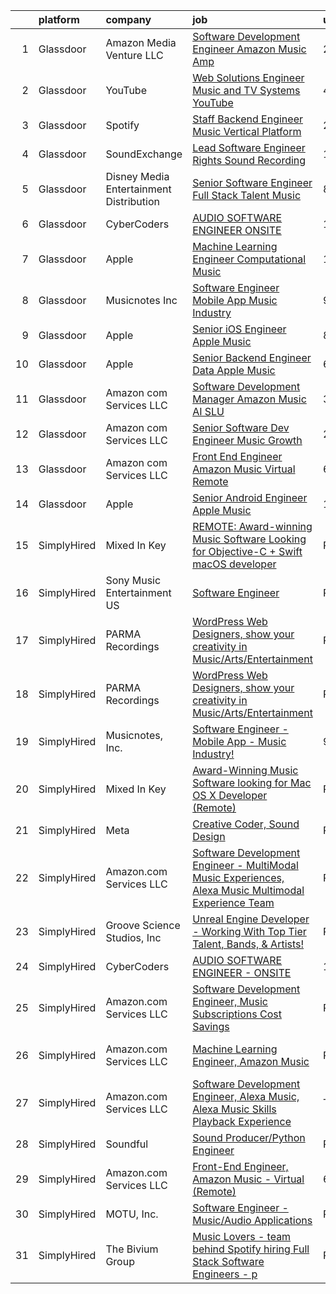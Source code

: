 

|    | platform    | company                                   | job                                                                                                                                                                                                                                                                                                                                                                                                                                                                                                                                                                                                                                                                                                                                                                                                                                                                                                                                                                                                                                                                                                                                                                                                                                                                                                                                                                            | update_time   | location                 |
|---:|:------------|:------------------------------------------|:-------------------------------------------------------------------------------------------------------------------------------------------------------------------------------------------------------------------------------------------------------------------------------------------------------------------------------------------------------------------------------------------------------------------------------------------------------------------------------------------------------------------------------------------------------------------------------------------------------------------------------------------------------------------------------------------------------------------------------------------------------------------------------------------------------------------------------------------------------------------------------------------------------------------------------------------------------------------------------------------------------------------------------------------------------------------------------------------------------------------------------------------------------------------------------------------------------------------------------------------------------------------------------------------------------------------------------------------------------------------------------|:--------------|:-------------------------|
|  1 | Glassdoor   | Amazon Media Venture LLC                  | [Software Development Engineer   Amazon Music   Amp](https://www.glassdoor.com/partner/jobListing.htm?pos=109&ao=1136043&s=58&guid=0000018205c8c7679dfbd615daeced3f&src=GD_JOB_AD&t=SR&vt=w&cs=1_7514ec62&cb=1657954420878&jobListingId=1008008712466&jrtk=3-0-1g82shhtjkbmo801-1g82shhu0grj9800-dfce8f3cec667797-)                                                                                                                                                                                                                                                                                                                                                                                                                                                                                                                                                                                                                                                                                                                                                                                                                                                                                                                                                                                                                                                            | 24h           | Washington, DC           |
|  2 | Glassdoor   | YouTube                                   | [Web Solutions Engineer  Music and TV Systems  YouTube](https://www.glassdoor.com/partner/jobListing.htm?pos=107&ao=1136043&s=58&guid=0000018205c8c7679dfbd615daeced3f&src=GD_JOB_AD&t=SR&vt=w&cs=1_313c67ac&cb=1657954420878&jobListingId=1007998096861&jrtk=3-0-1g82shhtjkbmo801-1g82shhu0grj9800-d5845c0fb7c9ed59-)                                                                                                                                                                                                                                                                                                                                                                                                                                                                                                                                                                                                                                                                                                                                                                                                                                                                                                                                                                                                                                                         | 4d            | New York, NY             |
|  3 | Glassdoor   | Spotify                                   | [Staff Backend Engineer  Music Vertical Platform](https://www.glassdoor.com/partner/jobListing.htm?pos=108&ao=1136043&s=58&guid=0000018205c8c7679dfbd615daeced3f&src=GD_JOB_AD&t=SR&vt=w&cs=1_c25e78a2&cb=1657954420878&jobListingId=1008003640301&jrtk=3-0-1g82shhtjkbmo801-1g82shhu0grj9800-06e951c00ee5ecfc-)                                                                                                                                                                                                                                                                                                                                                                                                                                                                                                                                                                                                                                                                                                                                                                                                                                                                                                                                                                                                                                                               | 2d            | New York, NY             |
|  4 | Glassdoor   | SoundExchange                             | [Lead Software Engineer  Rights Sound Recording ](https://www.glassdoor.com/partner/jobListing.htm?pos=114&ao=1136043&s=58&guid=0000018205c8c7679dfbd615daeced3f&src=GD_JOB_AD&t=SR&vt=w&ea=1&cs=1_c94bb309&cb=1657954420881&jobListingId=1007985084763&jrtk=3-0-1g82shhtjkbmo801-1g82shhu0grj9800-7962e222d9be0501-)                                                                                                                                                                                                                                                                                                                                                                                                                                                                                                                                                                                                                                                                                                                                                                                                                                                                                                                                                                                                                                                          | 10d           | Remote                   |
|  5 | Glassdoor   | Disney Media   Entertainment Distribution | [Senior Software Engineer  Full Stack   Talent   Music](https://www.glassdoor.com/partner/jobListing.htm?pos=113&ao=1136043&s=58&guid=0000018205c8c7679dfbd615daeced3f&src=GD_JOB_AD&t=SR&vt=w&cs=1_3c892914&cb=1657954420881&jobListingId=1007989924594&jrtk=3-0-1g82shhtjkbmo801-1g82shhu0grj9800-728e65fc6a8cb306-)                                                                                                                                                                                                                                                                                                                                                                                                                                                                                                                                                                                                                                                                                                                                                                                                                                                                                                                                                                                                                                                         | 8d            | Glendale, CA             |
|  6 | Glassdoor   | CyberCoders                               | [AUDIO SOFTWARE ENGINEER   ONSITE](https://www.glassdoor.com/partner/jobListing.htm?pos=105&ao=1110586&s=58&guid=0000018205c8c7679dfbd615daeced3f&src=GD_JOB_AD&t=SR&vt=w&ea=1&cs=1_5d088f59&cb=1657954420878&jobListingId=1008006665023&cpc=8795CF9063CD573D&jrtk=3-0-1g82shhtjkbmo801-1g82shhu0grj9800-2ff1cc77f42eddd1--6NYlbfkN0CpFJQzrgRR8WqXWK1qKKEqALWJw739KlKqr2H-MSI4eoBlI4EFrmor2FYZMP3muM2kxx5uO2PbG22L_DqjMKSGkSMr72wuFRtQPwBrIZDfiGff-0c872zVycMFxCNRASn7iQ4bjUvM0HYH4hP_2s7LsNaLu3YU4warQa8DVGQJOsQ5qDGQh8IxKe8X4J7xeL3dsYIka4kfRgDJJFtzs7YANkkp8NYLRF0yTllvgsET9dkXfaKqhBLD7fg1aTi2P6C42bYBXczzw1F6_E0CZA-M5rgSLF63Q9IUB88ekJaZxLm3KYt97ieWO_pm8t7ETHx3F9jnb7lJDDtqcX1h-LikCAqPKlNFCoPqJjaD5sHkn1M7sTWwTl_ImF1BUJ1PH-AsmEALYsezY1uVeM8wQPDKTwbfuqDvP2kJ76CVnWRJ5_4UPZCb2boD5OHfqawx_10nFk1dzTdCY04l9rsYGyJD1YuH2auxWq2_ITW-AppdeXRm6d3uw68z6tefOmCcgTqjLRIJavVVnqT1-HYJNxn5umByY1iLK0cvECFukf-2GBTWpdFDqRqVr-G0cvArA00m4fsgy5uq-QzdqytvN5V9CIHt6rdi1iJDwekdA3bRi9oclSB4iLIShgtVaz3wMxwsBDsU5uPNO4qkD8cpFB-w-7ced4kTqCk9KdeZEHFQe5h-8J1ZIEmEymBipyoBcZ6dCBJLJuwi4uUhnvIH9hDrPJmASjFlQgGPG4DgAiFUnkTH46IAL6tCh8Dc5F0R76IonfMrlSmOVc_JiSxv0QTil1hUGvDtNkHBMd0-uv9nz82yK1Qs9lMWhrW22F7IbS4QGSuU7IGjcZpA-6NdyQNF1QDSZN-8gc5OOPLXow2uN3PWJoL5HrjKJ1OOUaoT7ew-7efxAUFhX5MpleSybEQxRkqB_idixKjLWzbYNsKwYjDD8K_7RziMyDfAsy_MGutQFYT3Di32igi0nC-c48Lt8r0b4uldaEo%3D)      | 1d            | San Jose, CA             |
|  7 | Glassdoor   | Apple                                     | [Machine Learning Engineer  Computational Music](https://www.glassdoor.com/partner/jobListing.htm?pos=112&ao=1136043&s=58&guid=0000018205c8c7679dfbd615daeced3f&src=GD_JOB_AD&t=SR&vt=w&cs=1_11f50fc4&cb=1657954420880&jobListingId=1007979225854&jrtk=3-0-1g82shhtjkbmo801-1g82shhu0grj9800-67f1049acc28ea52-)                                                                                                                                                                                                                                                                                                                                                                                                                                                                                                                                                                                                                                                                                                                                                                                                                                                                                                                                                                                                                                                                | 13d           | Portland, OR             |
|  8 | Glassdoor   | Musicnotes  Inc                           | [Software Engineer   Mobile App   Music Industry ](https://www.glassdoor.com/partner/jobListing.htm?pos=101&ao=1110586&s=58&guid=0000018205c8c7679dfbd615daeced3f&src=GD_JOB_AD&t=SR&vt=w&ea=1&cs=1_f2f368e9&cb=1657954420878&jobListingId=1007987824386&cpc=DE56C24FF6DEC286&jrtk=3-0-1g82shhtjkbmo801-1g82shhu0grj9800-1b6a51fd5f23768c--6NYlbfkN0AzOvrGu_UugWgn3GqKRF9Dlu_Ew02IZ-2nOt7BxrJX_Sm7R0sRpg5LX2Nb3ovUgcnYc73xOuf68REcZa0Kn_pzjf71i3a3pP6O3dW382joGQgFGzVVVYzqps2-IhRZniP29t4VAJTZQ8QHqrseZo7y6MDfGq9xc5RAMu-9A1PJgbPLImkvemHIW5-Fnh5dMPY4xFlcl1xXMyK1amAUjXnRJzCbSear7gi-gP6vQtAbNezlJVKS4iXFsx6nu-J-yMYdO9Pzu0_YL7YpmAfEtw4jeHcbwbMJe5qZmti-vYowreTWgyRhP4FZWMeH4BP-mp6bDudpKIC7fOl0wnO_C69awWy5ok4gUEwq0cEaSuNOA5P-fvQa3-TwTwUg4u39qRvfUM7TY1sQ1-EfdS7nUa_FZQlcONsAr6fyAo-2lGDQDBdDE40xzusI2Q3h93YdxdlrGgcB5zq235E5hE0Tis1ahf7EyNcpTSvQ7kWCEiFcql3mLJ2UFTYCZcA4Bryen_11Dd5cR3cCOY80Vmu1nOV4ra-wZJ66ezI%3D)                                                                                                                                                                                                                                                                                                                                                                                                                                                      | 9d            | Madison, WI              |
|  9 | Glassdoor   | Apple                                     | [Senior iOS Engineer   Apple Music](https://www.glassdoor.com/partner/jobListing.htm?pos=103&ao=1110586&s=58&guid=0000018205c8c7679dfbd615daeced3f&src=GD_JOB_AD&t=SR&vt=w&cs=1_6cd96004&cb=1657954420878&jobListingId=1007991589313&cpc=FB7E4A1762AE5BEC&jrtk=3-0-1g82shhtjkbmo801-1g82shhu0grj9800-e5cb112225d9191f--6NYlbfkN0BvKrLyj5gPmtZO9T8euul8TCxuuKNOtzRJOomxnwSEodTz2Bc-sPZlC5mDe-NOaJilM8C8jrl1tTlvb3u0Hh3aQJQSSaEAluuhuJTuivr6etVOxts4-RDUxzaWA5GS7XdiWXsWWCR_air7XonM_RQsZWcOBr2u1YOFr3mVMC6LuWfYXi3-szzNvEYJVTKEVXhbhs2G24ZP1SYxnroGeu5JfSys8nQtE7qMORXEjZ5rT518Xnz6hYSTWRJr5QQ6Z07lvAPWNzd5ivBLZ4fDYkZMt67mAhCgf62A-rs6HlV4cdKw1vtV6IFEoEsh2Vkj8FEWdUsTUBbafBPvFYtytk4flu--mWDshHGz-5VNBJGUNwF84l2xAfMDI4IDY15Vll42PPx-Hid_Xv-Rlwtt9m1vQwh07A-uNgTvWLoxKVCtnYQ74M_R8tHQvWgFss-Qgic6lIBSSUk8uEyrNMTgcZN41IlzOW3H_kCwV8fsTHckyWP4kWZ7Zf-DC0gXjvA8f_g07Ib9GaXuVwF8BpJx5Fg0wMPDHjGhme4VrA90XNgWyJSK_stj-VGhs6mEDluQhkg-EzIV9wMaQ1Sj9RfcvTtT0dwC4GLAPxWmlVQ_7OlaXfs0wDTZfxHFx0TsO6BRrGvlKWe4NBCxoSKgr9qkFD7WNyp8IjVg0h6Ev1iry57CTmVFc4mrhihdpPL5aQke657zQcKTm09whmbCTPOspttWjjLpvs22xLm5_yZfabCjdluRZQ1mMB-YnGkGimh7uHM7hjHEWen1TBKpIaYMIngkuJZQwYpODRv0z2oOgLaWUqw3cRUxxmLGSYAtC0rmE_5NRjI15QTdImoV5FXTitqNDATcinxzkXngLE0OIKTyq441-vmWH0i7fTQ9O75jq36tED-kka21DWT0JeDhn0NOJLPwx3LKcV81MRj2b8fFAIiQvTedU4e_RNtf3xqZKnQCaR9Q5clh2kTHH1UkQF98FIadlY4cC5g%3D)          | 8d            | San Diego, CA            |
| 10 | Glassdoor   | Apple                                     | [Senior Backend Engineer Data   Apple Music](https://www.glassdoor.com/partner/jobListing.htm?pos=102&ao=1110586&s=58&guid=0000018205c8c7679dfbd615daeced3f&src=GD_JOB_AD&t=SR&vt=w&cs=1_b59e4089&cb=1657954420877&jobListingId=1007994891330&cpc=334ABAF5D42DC775&jrtk=3-0-1g82shhtjkbmo801-1g82shhu0grj9800-0ce79601b9281ec2--6NYlbfkN0BvKrLyj5gPmtZO9T8euul8TCxuuKNOtzRJOomxnwSEodTz2Bc-sPZlC5mDe-NOaJgi_TbeDhSfOXu5w8ojjHHhp_6WQU8mvyxBSQeFOStLLK2k7Txtyyy1_IF8RGyx1aW-faURY-H9xkbGBQYI4dBC5QRjPnbA-ctd-ZqEmYHg3nmjNbtgnf7zk1ld4ZXNJiFT0d-wOK5O6LTCiJy9ghLs1BBtB2NK-riJozlarV6SbFtiDo4tP3-yVUJh6ewB8HKF_ZaFwsdQ72klF3thZZ7FmR9rPZsQEKcGpWZcbCylbdjDpJm-aU66qea6VPfRDXz8VArEKkyQsf0E6AbVpH6pWM1VyTn8Y1J1idNI8kBWMzARVc5PUHoHgcL-ukfGU5GHMqN2V19p5wgLxcs8TK5lr2wdOQ5CNUkckVi8JSJXtUzdqTzilf23Jn_-gMuzE3l6QgfFe1FLWpawJOtYQoF0hQrIUiwvuxl-JiRiGpd5C2_-EDb4YCcpQQboWReii4XTjvMf1HFstn932KuA8Nye9GvtfNVF7I-c07My8FSVkvktv6f33hPz4OWzRvV7a_nq_ud4OkGYhyD76OHq_40gPKanXYFEJFNi_HsJ3ouQgyENargaS9hIyqYOxzltiFDwfxkkP2SLwJc2a9lxJKu8uTgz6qAxEOkOA7EC90HzUo_x197Jz3_TO_AjTKsn4LjOi0ONl6XhsfYS0xaboNx2n2n2tgf7ukUUjKZPV_dKCKPu-yUy0yF3qBeg4izEoSd-I4R16OpT3_c42s1nyXDTFP1VosZ9cjRojQhFY66fffwpPP-8pP50wfX2g8FLOdwLKHoWjT5vTacYt5nBriWKEX6nZngSLZ2QhTRRI0pYK5L-nQRTuIfqlel34E6TJYq1DLPwJmRCCpWj0qbaFJycsyXvPMPh2Ax2RsOND91XmqRHAF19FReJWtg0iDnvcrWSx2ZBHbhi84Ply96X4bXqHph6BhMXGb4%3D) | 6d            | San Diego, CA            |
| 11 | Glassdoor   | Amazon com Services LLC                   | [Software Development Manager  Amazon Music AI SLU](https://www.glassdoor.com/partner/jobListing.htm?pos=111&ao=1136043&s=58&guid=0000018205c8c7679dfbd615daeced3f&src=GD_JOB_AD&t=SR&vt=w&cs=1_8c102520&cb=1657954420879&jobListingId=1007999296911&jrtk=3-0-1g82shhtjkbmo801-1g82shhu0grj9800-ab803b74912b96ca-)                                                                                                                                                                                                                                                                                                                                                                                                                                                                                                                                                                                                                                                                                                                                                                                                                                                                                                                                                                                                                                                             | 3d            | Seattle, WA              |
| 12 | Glassdoor   | Amazon com Services LLC                   | [Senior Software Dev Engineer  Music Growth](https://www.glassdoor.com/partner/jobListing.htm?pos=110&ao=1136043&s=58&guid=0000018205c8c7679dfbd615daeced3f&src=GD_JOB_AD&t=SR&vt=w&cs=1_c17d74cd&cb=1657954420878&jobListingId=1008007305039&jrtk=3-0-1g82shhtjkbmo801-1g82shhu0grj9800-fd068f3dd44e8268-)                                                                                                                                                                                                                                                                                                                                                                                                                                                                                                                                                                                                                                                                                                                                                                                                                                                                                                                                                                                                                                                                    | 24h           | Seattle, WA              |
| 13 | Glassdoor   | Amazon com Services LLC                   | [Front End Engineer  Amazon Music   Virtual  Remote ](https://www.glassdoor.com/partner/jobListing.htm?pos=106&ao=1136043&s=58&guid=0000018205c8c7679dfbd615daeced3f&src=GD_JOB_AD&t=SR&vt=w&cs=1_e057f498&cb=1657954420878&jobListingId=1007994108438&jrtk=3-0-1g82shhtjkbmo801-1g82shhu0grj9800-76c2dc44b4f5d9a5-)                                                                                                                                                                                                                                                                                                                                                                                                                                                                                                                                                                                                                                                                                                                                                                                                                                                                                                                                                                                                                                                           | 6d            | Arizona                  |
| 14 | Glassdoor   | Apple                                     | [Senior Android Engineer   Apple Music](https://www.glassdoor.com/partner/jobListing.htm?pos=104&ao=1110586&s=58&guid=0000018205c8c7679dfbd615daeced3f&src=GD_JOB_AD&t=SR&vt=w&cs=1_ab0418ea&cb=1657954420878&jobListingId=1007984018887&cpc=334ABAF5D42DC775&jrtk=3-0-1g82shhtjkbmo801-1g82shhu0grj9800-1d48fe6209326bcd--6NYlbfkN0BvKrLyj5gPmtZO9T8euul8TCxuuKNOtzRJOomxnwSEodTz2Bc-sPZlC5mDe-NOaJin8--Ei5RaBzEFtFHODJ23iicN7ZTfzAeZgjtNi4ojJldcd46RS_DdM-BSvIpYNm_PUFoRYto4x_HQI7s12kzg2KXb_7Fb5GlqesHrTpZWW6mfrXVmIbYdTiJXtZ1QLr-kbOLulfmU3l14lpNNRf0T71aY_pUEf7QltFKeHo7_jSVvre5s8dp0CoBoj7DZ6LAG1YVt-UUWizCxrcAXS1IvOLXMxVhOiXSpr12PXGjF7Qdlz1RXZnkgNLRgEj8Wlk641OknY_EHUuPIBcO3lhMVrlwO1zgQCTRQohu8DYMdS9MBW0jMNqiHm-e3lvupwScWmsuHYmr2REIrAgeJoG95M_ceL86UeBmPN1EvWSj5nM259-Ec4TEtgt21JPS_HSjGJSIknIBscxoSdwc7jGjF0lVKoGrzVYNfvajYDOrybxnbhCmhlJm6iZjPPhQXt7aO5q2m7m4Ztoya2Gi3sPrUV9WyC32cIvGh2wTzaXBTodcjdxq4kOahqS1oPH6EB9UBhxpHKUkSZpbTSEQry8G0T76QIBVcCWQH61itGa4mQIuT_RaBC7UiAYukaekpXrQSTcx3h8m5y2cVotRHJbBTT04HDHoRNEgi_1gbIVZ7F3m7nvgDS4NqUSphbI-GtvcEBmjK7RAqjvd0J1aq95NVSPhdFqLtF_qnlpvlnxyMWWJ2lsieirk4nv7XdwWy-MQJD8fDfdI_VpNkE0t_cdeLSnYWMPtrebKTSFq5oiIQJLnw7hYU39aE_izHUrqt0Mq5rIDI-3RDtLApd62WFVdXTGDwd8B4zvOCpLDYye7G5dYNbBxYdPu8V0y8Vs4wSuYtOovR7t0b1tLutFqN9kIbWQqhWNbLXVeeMhcOGPutbnDT8XKi0io7lMuuQG9V1wUrUYT3YVf6eXIQp7EY7MMX4PBiI0wJQUo%3D)      | 11d           | San Diego, CA            |
| 15 | SimplyHired | Mixed In Key                              | [REMOTE: Award-winning Music Software Looking for Objective-C + Swift macOS developer](https://www.simplyhired.com/job/hp01aCVdwM9hovpsfWt-nTSQSiUrrYDI2aQZ3w5x5T-YN0cNGt-cJw?q=music+developer)                                                                                                                                                                                                                                                                                                                                                                                                                                                                                                                                                                                                                                                                                                                                                                                                                                                                                                                                                                                                                                                                                                                                                                               | Recently      | Miami, FL                |
| 16 | SimplyHired | Sony Music Entertainment US               | [Software Engineer](https://www.simplyhired.com/job/jFkvNvEv1wn60HATk7O-oL0MKoQTR7k52KdPdKtiGDucAYDETTZT8w?q=music+developer)                                                                                                                                                                                                                                                                                                                                                                                                                                                                                                                                                                                                                                                                                                                                                                                                                                                                                                                                                                                                                                                                                                                                                                                                                                                  | Recently      | New York, NY +1 location |
| 17 | SimplyHired | PARMA Recordings                          | [WordPress Web Designers, show your creativity in Music/Arts/Entertainment](https://www.simplyhired.com/job/Wpl3TU8XzCpcpJgy39HbFjwOkTi5fD0pThvI6-P168aePEhTBsPxGw?q=music+developer)                                                                                                                                                                                                                                                                                                                                                                                                                                                                                                                                                                                                                                                                                                                                                                                                                                                                                                                                                                                                                                                                                                                                                                                          | Recently      | Remote                   |
| 18 | SimplyHired | PARMA Recordings                          | [WordPress Web Designers, show your creativity in Music/Arts/Entertainment](https://www.simplyhired.com/job/Wpl3TU8XzCpcpJgy39HbFjwOkTi5fD0pThvI6-P168aePEhTBsPxGw?q=music+developer)                                                                                                                                                                                                                                                                                                                                                                                                                                                                                                                                                                                                                                                                                                                                                                                                                                                                                                                                                                                                                                                                                                                                                                                          | Recently      | Remote                   |
| 19 | SimplyHired | Musicnotes, Inc.                          | [Software Engineer - Mobile App - Music Industry!](https://www.simplyhired.com/job/DQw8DzgsKmloXWUurzFo8m0y-u3GH5PfXzlyLSB3TJzuHx4lBxpAfg?q=music+developer)                                                                                                                                                                                                                                                                                                                                                                                                                                                                                                                                                                                                                                                                                                                                                                                                                                                                                                                                                                                                                                                                                                                                                                                                                   | 9d            | Madison, WI              |
| 20 | SimplyHired | Mixed In Key                              | [Award-Winning Music Software looking for Mac OS X Developer (Remote)](https://www.simplyhired.com/job/L-2EZU2jVtCOIASfQ2mTylRc_wBs8G000Bd98cub72rlOwsLWp3RJA?q=music+developer)                                                                                                                                                                                                                                                                                                                                                                                                                                                                                                                                                                                                                                                                                                                                                                                                                                                                                                                                                                                                                                                                                                                                                                                               | Recently      | Miami, FL                |
| 21 | SimplyHired | Meta                                      | [Creative Coder, Sound Design](https://www.simplyhired.com/job/n2_aAa79zz0NtsdWJigL3Knz716MJWRolWS8tBw6yovOF3e-t9vjmg?q=music+developer)                                                                                                                                                                                                                                                                                                                                                                                                                                                                                                                                                                                                                                                                                                                                                                                                                                                                                                                                                                                                                                                                                                                                                                                                                                       | Recently      | Remote                   |
| 22 | SimplyHired | Amazon.com Services LLC                   | [Software Development Engineer - MultiModal Music Experiences, Alexa Music Multimodal Experience Team](https://www.simplyhired.com/job/D5H-NbDghF6ki6GVH_A139nBalKIVIx52Rz4a9y4tuBjH5gVT0WRsA?q=music+developer)                                                                                                                                                                                                                                                                                                                                                                                                                                                                                                                                                                                                                                                                                                                                                                                                                                                                                                                                                                                                                                                                                                                                                               | Recently      | Remote +1 location       |
| 23 | SimplyHired | Groove Science Studios, Inc               | [Unreal Engine Developer - Working With Top Tier Talent, Bands, & Artists!](https://www.simplyhired.com/job/tMUv0bhv1WXQseALxCUyt4HnppYbuHAxKhmBeo43qD4xlbIyIH-L1Q?q=music+developer)                                                                                                                                                                                                                                                                                                                                                                                                                                                                                                                                                                                                                                                                                                                                                                                                                                                                                                                                                                                                                                                                                                                                                                                          | Recently      | Remote                   |
| 24 | SimplyHired | CyberCoders                               | [AUDIO SOFTWARE ENGINEER - ONSITE](https://www.simplyhired.com/job/4Y2srXHG-HF2PsZynCWIo5aYHmCpVP824awVEIrCJSN_TUIIlsn0bQ?q=music+developer)                                                                                                                                                                                                                                                                                                                                                                                                                                                                                                                                                                                                                                                                                                                                                                                                                                                                                                                                                                                                                                                                                                                                                                                                                                   | 1d            | San Jose, CA             |
| 25 | SimplyHired | Amazon.com Services LLC                   | [Software Development Engineer, Music Subscriptions Cost Savings](https://www.simplyhired.com/job/XEwopm5QuGvr8VS5kIUwNZP7ZFm0iF7icTMe2PPpOp9gSB5axghabg?q=music+developer)                                                                                                                                                                                                                                                                                                                                                                                                                                                                                                                                                                                                                                                                                                                                                                                                                                                                                                                                                                                                                                                                                                                                                                                                    | Recently      | San Francisco, CA        |
| 26 | SimplyHired | Amazon.com Services LLC                   | [Machine Learning Engineer, Amazon Music](https://www.simplyhired.com/job/_Y1pMuS8GqaPVObSsGXfN3YN9AOqcNVR5dvaxGMRJfdayWgqNrshHA?q=music+developer)                                                                                                                                                                                                                                                                                                                                                                                                                                                                                                                                                                                                                                                                                                                                                                                                                                                                                                                                                                                                                                                                                                                                                                                                                            | Recently      | San Francisco, CA        |
| 27 | SimplyHired | Amazon.com Services LLC                   | [Software Development Engineer, Alexa Music, Alexa Music Skills Playback Experience](https://www.simplyhired.com/job/qCtwmfoLNnI6i7OU9VVdi4HHDVLI5Sl445lntInFVIr7K-_1eCen4A?q=music+developer)                                                                                                                                                                                                                                                                                                                                                                                                                                                                                                                                                                                                                                                                                                                                                                                                                                                                                                                                                                                                                                                                                                                                                                                 | Today         | Seattle, WA              |
| 28 | SimplyHired | Soundful                                  | [Sound Producer/Python Engineer](https://www.simplyhired.com/job/fKwTfqRWVzhZJJT6yoybTUB5_pL76wxlddnu6kqy2_naoU7JVaHVBQ?q=music+developer)                                                                                                                                                                                                                                                                                                                                                                                                                                                                                                                                                                                                                                                                                                                                                                                                                                                                                                                                                                                                                                                                                                                                                                                                                                     | Recently      | Remote                   |
| 29 | SimplyHired | Amazon.com Services LLC                   | [Front-End Engineer, Amazon Music - Virtual (Remote)](https://www.simplyhired.com/job/FToscIeqz-cs1-XJYA8lu7mGQmEH2s3SxGy9uuSVkiL6pxPC9eKYRA?q=music+developer)                                                                                                                                                                                                                                                                                                                                                                                                                                                                                                                                                                                                                                                                                                                                                                                                                                                                                                                                                                                                                                                                                                                                                                                                                | 6d            | Arizona                  |
| 30 | SimplyHired | MOTU, Inc.                                | [Software Engineer - Music/Audio Applications](https://www.simplyhired.com/job/VuLJ-igMUjfIMfjwleX6wwPZbjhPLCU5FU_neKZXVevucWcq5lQRNg?q=music+developer)                                                                                                                                                                                                                                                                                                                                                                                                                                                                                                                                                                                                                                                                                                                                                                                                                                                                                                                                                                                                                                                                                                                                                                                                                       | Recently      | Cambridge, MA            |
| 31 | SimplyHired | The Bivium Group                          | [Music Lovers - team behind Spotify hiring Full Stack Software Engineers - p](https://www.simplyhired.com/job/xwPIhzuTN5QU7HiZUxxulf6NVWJJFVEgQggMHrjRfTQugyKoDq1S5w?q=music+developer)                                                                                                                                                                                                                                                                                                                                                                                                                                                                                                                                                                                                                                                                                                                                                                                                                                                                                                                                                                                                                                                                                                                                                                                        | Recently      | Boston, MA               |